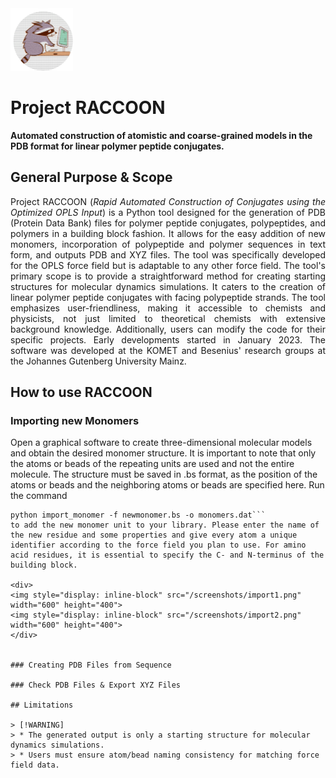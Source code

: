 <img style="display: inline-block" src="/screenshots/raccoon_logo_round.png" width="100" height="100">

# Project RACCOON
**Automated construction of atomistic and coarse-grained models in the PDB format for linear polymer peptide conjugates.**

## General Purpose & Scope
 <div align="justify">Project RACCOON (<i>Rapid Automated Construction of Conjugates using the Optimized OPLS Input</i>) is a Python tool designed for the generation of PDB (Protein Data Bank) files for polymer peptide conjugates, polypeptides, and polymers in a building block fashion. It allows for the easy addition of new monomers, incorporation of polypeptide and polymer sequences in text form, and outputs PDB and XYZ files.
The tool was specifically developed for the OPLS force field but is adaptable to any other force field. The tool's primary scope is to provide a straightforward method for creating starting structures for molecular dynamics simulations. It caters to the creation of linear polymer peptide conjugates with facing polypeptide strands. 
The tool emphasizes user-friendliness, making it accessible to chemists and physicists, not just limited to theoretical chemists with extensive background knowledge. Additionally, users can modify the code for their specific projects. Early developments started in January 2023. The software was developed at the KOMET and Besenius' research groups at the Johannes Gutenberg University Mainz.</div>

## How to use RACCOON

### Importing new Monomers

Open a graphical software to create three-dimensional molecular models and obtain the desired monomer structure. It is important to note that only the atoms or beads of the repeating units are used and not the entire molecule. The structure must be saved in .bs format, as the position of the atoms or beads and the neighboring atoms or beads are specified here. Run the command 
```
python import_monomer -f newmonomer.bs -o monomers.dat```
to add the new monomer unit to your library. Please enter the name of the new residue and some properties and give every atom a unique identifier according to the force field you plan to use. For amino acid residues, it is essential to specify the C- and N-terminus of the building block.

<div>
<img style="display: inline-block" src="/screenshots/import1.png" width="600" height="400">
<img style="display: inline-block" src="/screenshots/import2.png" width="600" height="400">
</div>


### Creating PDB Files from Sequence

### Check PDB Files & Export XYZ Files

## Limitations

> [!WARNING]
> * The generated output is only a starting structure for molecular dynamics simulations.
> * Users must ensure atom/bead naming consistency for matching force field data.

